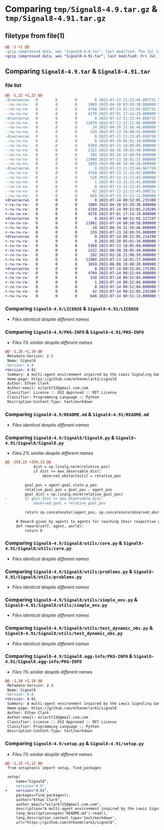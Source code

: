 # Comparing `tmp/Signal8-4.9.tar.gz` & `tmp/Signal8-4.91.tar.gz`

## filetype from file(1)

```diff
@@ -1 +1 @@
-gzip compressed data, was "Signal8-4.9.tar", last modified: Thu Jul 13 21:23:45 2023, max compression
+gzip compressed data, was "Signal8-4.91.tar", last modified: Fri Jul 14 00:52:05 2023, max compression
```

## Comparing `Signal8-4.9.tar` & `Signal8-4.91.tar`

### file list

```diff
@@ -1,22 +1,22 @@
-drwxrwxrwx   0        0        0        0 2023-07-13 21:23:45.087731 Signal8-4.9/
--rw-rw-rw-   0        0        0     1089 2023-04-10 03:39:38.000000 Signal8-4.9/LICENSE
--rw-rw-rw-   0        0        0     4768 2023-07-13 21:23:45.082731 Signal8-4.9/PKG-INFO
--rw-rw-rw-   0        0        0     4270 2023-07-01 17:14:19.000000 Signal8-4.9/README.md
-drwxrwxrwx   0        0        0        0 2023-07-13 21:23:44.858733 Signal8-4.9/Signal8/
--rw-rw-rw-   0        0        0    12074 2023-07-13 21:21:08.000000 Signal8-4.9/Signal8/Signal8.py
--rw-rw-rw-   0        0        0       24 2023-06-19 21:16:46.000000 Signal8-4.9/Signal8/__init__.py
--rw-rw-rw-   0        0        0      239 2023-07-13 18:08:55.000000 Signal8-4.9/Signal8/main.py
-drwxrwxrwx   0        0        0        0 2023-07-13 21:23:45.059730 Signal8-4.9/Signal8/utils/
--rw-rw-rw-   0        0        0        0 2023-05-19 05:01:34.000000 Signal8-4.9/Signal8/utils/__init__.py
--rw-rw-rw-   0        0        0     5369 2023-07-13 18:05:08.000000 Signal8-4.9/Signal8/utils/core.py
--rw-rw-rw-   0        0        0     2322 2023-06-30 20:05:49.000000 Signal8-4.9/Signal8/utils/problems.py
--rw-rw-rw-   0        0        0      292 2023-02-28 21:08:59.000000 Signal8-4.9/Signal8/utils/scenario.py
--rw-rw-rw-   0        0        0    11960 2023-07-13 18:01:37.000000 Signal8-4.9/Signal8/utils/simple_env.py
--rw-rw-rw-   0        0        0     1659 2023-06-08 18:48:20.000000 Signal8-4.9/Signal8/utils/test_dynamic_obs.py
-drwxrwxrwx   0        0        0        0 2023-07-13 21:23:44.967729 Signal8-4.9/Signal8.egg-info/
--rw-rw-rw-   0        0        0     4768 2023-07-13 21:23:43.000000 Signal8-4.9/Signal8.egg-info/PKG-INFO
--rw-rw-rw-   0        0        0      510 2023-07-13 21:23:43.000000 Signal8-4.9/Signal8.egg-info/SOURCES.txt
--rw-rw-rw-   0        0        0        1 2023-07-13 21:23:43.000000 Signal8-4.9/Signal8.egg-info/dependency_links.txt
--rw-rw-rw-   0        0        0        8 2023-07-13 21:23:43.000000 Signal8-4.9/Signal8.egg-info/top_level.txt
--rw-rw-rw-   0        0        0       42 2023-07-13 21:23:45.088731 Signal8-4.9/setup.cfg
--rw-rw-rw-   0        0        0      645 2023-07-13 21:22:11.000000 Signal8-4.9/setup.py
+drwxrwxrwx   0        0        0        0 2023-07-14 00:52:05.235300 Signal8-4.91/
+-rw-rw-rw-   0        0        0     1089 2023-04-10 03:39:38.000000 Signal8-4.91/LICENSE
+-rw-rw-rw-   0        0        0     4769 2023-07-14 00:52:05.219296 Signal8-4.91/PKG-INFO
+-rw-rw-rw-   0        0        0     4270 2023-07-01 17:14:19.000000 Signal8-4.91/README.md
+drwxrwxrwx   0        0        0        0 2023-07-14 00:52:05.127297 Signal8-4.91/Signal8/
+-rw-rw-rw-   0        0        0    11981 2023-07-14 00:50:58.000000 Signal8-4.91/Signal8/Signal8.py
+-rw-rw-rw-   0        0        0       24 2023-06-19 21:16:46.000000 Signal8-4.91/Signal8/__init__.py
+-rw-rw-rw-   0        0        0      239 2023-07-13 18:08:55.000000 Signal8-4.91/Signal8/main.py
+drwxrwxrwx   0        0        0        0 2023-07-14 00:52:05.214298 Signal8-4.91/Signal8/utils/
+-rw-rw-rw-   0        0        0        0 2023-05-19 05:01:34.000000 Signal8-4.91/Signal8/utils/__init__.py
+-rw-rw-rw-   0        0        0     5369 2023-07-13 18:05:08.000000 Signal8-4.91/Signal8/utils/core.py
+-rw-rw-rw-   0        0        0     2322 2023-06-30 20:05:49.000000 Signal8-4.91/Signal8/utils/problems.py
+-rw-rw-rw-   0        0        0      292 2023-02-28 21:08:59.000000 Signal8-4.91/Signal8/utils/scenario.py
+-rw-rw-rw-   0        0        0    11960 2023-07-13 18:01:37.000000 Signal8-4.91/Signal8/utils/simple_env.py
+-rw-rw-rw-   0        0        0     1659 2023-06-08 18:48:20.000000 Signal8-4.91/Signal8/utils/test_dynamic_obs.py
+drwxrwxrwx   0        0        0        0 2023-07-14 00:52:05.175301 Signal8-4.91/Signal8.egg-info/
+-rw-rw-rw-   0        0        0     4769 2023-07-14 00:52:04.000000 Signal8-4.91/Signal8.egg-info/PKG-INFO
+-rw-rw-rw-   0        0        0      510 2023-07-14 00:52:04.000000 Signal8-4.91/Signal8.egg-info/SOURCES.txt
+-rw-rw-rw-   0        0        0        1 2023-07-14 00:52:04.000000 Signal8-4.91/Signal8.egg-info/dependency_links.txt
+-rw-rw-rw-   0        0        0        8 2023-07-14 00:52:04.000000 Signal8-4.91/Signal8.egg-info/top_level.txt
+-rw-rw-rw-   0        0        0       42 2023-07-14 00:52:05.235300 Signal8-4.91/setup.cfg
+-rw-rw-rw-   0        0        0      646 2023-07-14 00:51:13.000000 Signal8-4.91/setup.py
```

### Comparing `Signal8-4.9/LICENSE` & `Signal8-4.91/LICENSE`

 * *Files identical despite different names*

### Comparing `Signal8-4.9/PKG-INFO` & `Signal8-4.91/PKG-INFO`

 * *Files 1% similar despite different names*

```diff
@@ -1,10 +1,10 @@
 Metadata-Version: 2.1
 Name: Signal8
-Version: 4.9
+Version: 4.91
 Summary: A multi-agent environment inspired by the Lewis Signaling Game, featuring eight unique problem configurations with both static and dynamic obstacles.
 Home-page: https://github.com/ethanmclark1/signal8
 Author: Ethan Clark
 Author-email: eclark715@gmail.com.com
 Classifier: License :: OSI Approved :: MIT License
 Classifier: Programming Language :: Python
 Description-Content-Type: text/markdown
```

### Comparing `Signal8-4.9/README.md` & `Signal8-4.91/README.md`

 * *Files identical despite different names*

### Comparing `Signal8-4.9/Signal8/Signal8.py` & `Signal8-4.91/Signal8/Signal8.py`

 * *Files 2% similar despite different names*

```diff
@@ -259,15 +259,13 @@
             dist = np.linalg.norm(relative_pos)
             if dist <= max_observable_dist:
                 observed_obstacles[i] = relative_pos
                 
         goal_pos = agent.goal.state.p_pos
         relative_goal_pos = goal_pos - agent_pos
         goal_dist = np.linalg.norm(relative_goal_pos)
-        if goal_dist <= max_observable_dist:
-            observed_goal = relative_goal_pos
         
         return np.concatenate((agent_pos, np.concatenate(observed_obstacles, axis=0), observed_goal))
         
     # Reward given by agents to agents for reaching their respective goals
     def reward(self, agent, world):
         return 0
```

### Comparing `Signal8-4.9/Signal8/utils/core.py` & `Signal8-4.91/Signal8/utils/core.py`

 * *Files identical despite different names*

### Comparing `Signal8-4.9/Signal8/utils/problems.py` & `Signal8-4.91/Signal8/utils/problems.py`

 * *Files identical despite different names*

### Comparing `Signal8-4.9/Signal8/utils/simple_env.py` & `Signal8-4.91/Signal8/utils/simple_env.py`

 * *Files identical despite different names*

### Comparing `Signal8-4.9/Signal8/utils/test_dynamic_obs.py` & `Signal8-4.91/Signal8/utils/test_dynamic_obs.py`

 * *Files identical despite different names*

### Comparing `Signal8-4.9/Signal8.egg-info/PKG-INFO` & `Signal8-4.91/Signal8.egg-info/PKG-INFO`

 * *Files 1% similar despite different names*

```diff
@@ -1,10 +1,10 @@
 Metadata-Version: 2.1
 Name: Signal8
-Version: 4.9
+Version: 4.91
 Summary: A multi-agent environment inspired by the Lewis Signaling Game, featuring eight unique problem configurations with both static and dynamic obstacles.
 Home-page: https://github.com/ethanmclark1/signal8
 Author: Ethan Clark
 Author-email: eclark715@gmail.com.com
 Classifier: License :: OSI Approved :: MIT License
 Classifier: Programming Language :: Python
 Description-Content-Type: text/markdown
```

### Comparing `Signal8-4.9/setup.py` & `Signal8-4.91/setup.py`

 * *Files 1% similar despite different names*

```diff
@@ -1,12 +1,12 @@
 from setuptools import setup, find_packages
 
 setup(
     name="Signal8",
-    version="4.9",
+    version="4.91",
     packages=find_packages(),
     author="Ethan Clark",
     author_email="eclark715@gmail.com.com",
     description="A multi-agent environment inspired by the Lewis Signaling Game, featuring eight unique problem configurations with both static and dynamic obstacles.",
     long_description=open('README.md').read(),
     long_description_content_type='text/markdown',
     url="https://github.com/ethanmclark1/signal8",
```

